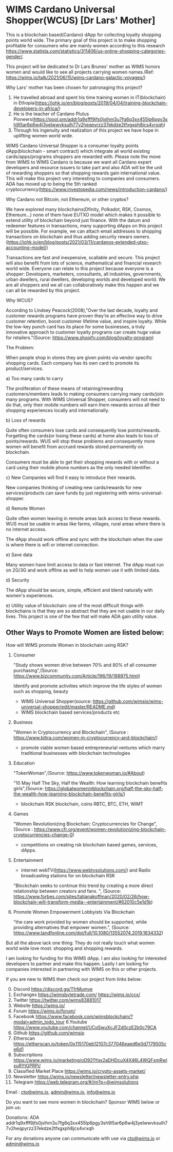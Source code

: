 # WIMS Cardano Universal Shopper(WCUS) [Dr Lars' Mother]

This is a blockchain based(Cardano) dApp for collecting loyalty shopping points world wide. The primary goal of this project is to make shopping profitable for consumers who are mainly women according to this research https://www.statista.com/statistics/311406/us-online-shopping-categories-gender/.

This project will be dedicated to Dr Lars Brunes' mother as WIMS honors women and would like to see all projects carrying women names.(Ref: https://wims.io/talk/2021/06/15/wims-cardano-galactic-voyages/)

Why Lars' mother has been chosen for patronaging this project? 

1) He travelled abroad and spent his time training women in IT(blockchain) in Ethopia(https://iohk.io/en/blog/posts/2019/04/04/training-blockchain-developers-in-africa/)
2) He is the teacher of Cardano Plutus Pioneers(https://pool.pm/addr1q9xfff9jfs0jxlhm3u7fg6q3xx455lp6pgy3sh9l5ar6p6w4j3yelwwvksulh77v2heqpyrzz37ekdze2tfxgxph8jcs4vrxqh)
3) Through his ingenuity and realization of this project we have hope in uplifting women world wide.

WIMS Cardano Universal Shopper is a consumer loyalty points dApp(blockchain - smart contract) which integrate all world existing cards/apps/programs shoppers are rewarded with. Please note the move from WIMS to WIMS Cardano is because we want all Cardano expert developers and resource issuers to take part and also ADA will be the unit of rewarding shoppers so that shopping rewards gain international value. This will make this project very interesting to companies and consumers. ADA has moved up to being the 5th ranked cryptocurrency(https://www.investopedia.com/news/introduction-cardano/)

Why Cardano not Bitcoin, not Ethereum, or other cryptos?

We have explored many blockchains(Dfinity, Polkadot, RSK, Cosmos, Ethereum...) none of them have EUTXO model which makes it possible to extend utility of blockchain beyond just finance. With the datum and redeemer features in transactions, many supporting dApps on this project will be possible. For example, we can attach email addresses to shopping transactions on blockchain and thus adding security rewars owners.(https://iohk.io/en/blog/posts/2021/03/11/cardanos-extended-utxo-accounting-model/)

Transactions are fast and inexpensive, scallable and secure. This project will also benefit from lots of science, mathematical and financial research world wide. Everyone can relate to this project because everyone is a shopper: Developers, marketers, consultants, all industries, governments, urban dwellers, rural dwellers, developing worlds and developed world. We are all shoppers and we all can collaboratively make this happen and we can all be rewarded by this project.

Why WCUS?

According to Lindsey Peacock(2008),"Over the last decade, loyalty and customer rewards programs have proven they’re an effective way to drive customer retention, boost customer lifetime value, and inspire loyalty. While the low-key punch card has its place for some businesses, a truly innovative approach to customer loyalty programs can create huge value for retailers."(Source: https://www.shopify.com/blog/loyalty-program)

The Problem:

When people shop in stores they are given points via vendor specific shopping cards. Each company has its own card to promote its product/services.

a) Too many cards to carry

The proliferation of these means of retaining/rewarding customers/members leads to making consumers carrying many cards/join many programs. With WIMS Universal Shopper, consumers will not need to do that, only their mobile numbers will earn them rewards across all their shopping experiences locally and internationally.

b) Loss of rewards

Quite often consumers lose cards and consequently lose points/rewards. Forgetting the cards(or losing these cards) at home also leads to loss of points/rewards. WUS will stop these problems and consequently more women will benefit from accrued rewards stored permanently on blockchain.

Consumers must be able to get their shopping rewards with or without a card using their mobile phone numbers as the only needed Identifier.

c) New Companies will find it easy to introduce their rewards.

New companies thinking of creating new cards/rewards for new services/products can save funds by just registering with wims-universal-shopper.

d) Remote Women

Quite often women leaving in remote areas lack access to these rewards. WUS must be usable in areas like farms, villages, rural areas where there is no internet access. 

The dApp should work offline and sync with the blockchain when the user is where there is wifi or internet connection.

e) Save data

Many women have limit access to data or fast internet. The dApp must run on 2G/3G and work offline as well to help women use it with limited data.

d) Security

The dApp should be secure, simple, efficient and blend naturally with women's experiences.

e) Utility value of blockchain: one of the most difficult things with blockchains is that they are so abstract that they are not usable in our daily lives. This project is one of the few that will make ADA gain utility value.


Other Ways to Promote Women are listed below:
---------------------------------------------

How will WIMS promote Women in blockchain using RSK?

1. Consumer

	"Study shows women drive between 70% and 80% of all consumer purchasing",(Source: https://www.bizcommunity.com/Article/196/19/188975.html)

	Identify and promote activities which improve the life styles of women such as shopping, beauty
	- WIMS Universal Shopper(source: https://github.com/wimsio/wims-universal-shopper/edit/master/README.md)
	- WIMS blockchain based services/products etc
	
2. Business

	"Women in Cryptocurrency and Blockchain", (Source : https://www.bitira.com/women-in-cryptocurrency-and-blockchain/)
	- promote viable women based entrepreneurial ventures which marry traditional businesses with blockchain technologies

3. Education

	"TokenWoman",(Source: https://www.tokenwoman.io/#About)
	
    "10 May Half The Sky, Half the Wealth: How learning blockchain benefits girls",(Source: https://globalwomeninblockchain.org/half-the-sky-half-the-wealth-how-learning-blockchain-benefits-girls/)
	- blockchain RSK blockchain, coins RBTC, BTC, ETH, WIMT
	
4. Games 

	"Women Revolutionizing Blockchain: Cryptocurrencies for Change", (Source : https://www.cfr.org/event/women-revolutionizing-blockchain-cryptocurrencies-change-0)
	- competitions on creating rsk blockchain based games, services, dApps.
	
5. Entertainment

	- internet webTV(https://www.webtvsolutions.com/) and Radio broadcasting stations for on blockchain RSK
	
	"Blockchain seeks to continue this trend by creating a more direct relationship between creators and fans. ",
	(Source: https://www.forbes.com/sites/tatianakoffman/2020/02/26/how-blockchain-will-transform-media--entertainment/#62010c5e1d1b)

6. Promote Women Empowerment Lobbyists Via Blockchain

	"the care work provided by women should be supported, while providing alternatives that empower women.",
	(Source: https://www.tandfonline.com/doi/full/10.1080/13552074.2019.1634332)
	
But all the above lack one thing: They do not really touch what women world wide love most: shopping and shopping rewards.

I am looking for funding for this WIMS dApp. I am also looking for interested developers to partner and make this happen. Lastly I am looking for companies interested in partnering with WIMS on this or other projects.

If you are new to WIMS then check our project from links below:

0. Discord
https://discord.gg/TfrMumve
2. Exchanges
https://wimsbytetrade.com/
https://wims.io/ccx/
2. Twitter
https://twitter.com/wims83881017
3. Website
https://wims.io/
4. Forum
https://wims.io/forum/
5. Facebook
https://www.facebook.com/wimsblockchain/?modal=admin_todo_tour
6.Youtube
https://www.youtube.com/channel/UCqSwuXcJFZd0czE2b0c79CA
7. Github
https://github.com/wimsio
8. Etherscan
https://etherscan.io/token/0x115170eb12107c377046eaed6e0d7179505ce6d1
9. Subscriptions
https://www.wims.io/marketing/oD921Yqx2aDHDcuX4X46L4WQFxmRwlxuRYtGPRPj/
10. Classified Market Place
https://wims.io/crypto-assets-market/
11. Newsletter
https://wims.io/newsletter/newsletter-entry.php
12. Telegram
https://web.telegram.org/#/im?p=@wimsolutions

Email : cto@wims.io, admin@wims.io, info@wims.io

Do you want to see more women in blockchain? Sponsor WIMS below or join us:

Donations: ADA addr1q9xfff9jfs0jxlhm3u7fg6q3xx455lp6pgy3sh9l5ar6p6w4j3yelwwvksulh77v2heqpyrzz37ekdze2tfxgxph8jcs4vrxqh

For any donations anyone can communicate with use via cto@wims.io or admin@wims.io


